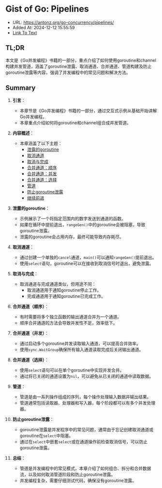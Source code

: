 # Gist of Go: Pipelines
- URL: https://antonz.org/go-concurrency/pipelines/
- Added At: 2024-12-12 15:55:59
- [Link To Text](2024-12-12-gist-of-go-pipelines_raw.md)

## TL;DR
本文是《Go并发编程》书籍的一部分，重点介绍了如何使用goroutine和channel构建并发管道，涵盖了goroutine泄露、取消通道、合并通道、管道构建及防止goroutine泄露等内容，强调了并发编程中的常见问题和解决方法。

## Summary
1. **引言**：
   - 本章节是《Go并发编程》书籍的一部分，通过交互式示例从基础开始讲解Go并发编程。
   - 本章重点介绍如何将goroutine和channel组合成并发管道。

2. **内容概述**：
   - 本章涵盖了以下主题：
     - [泄露的goroutine](#leaked-goroutine)
     - [取消通道](#cancel-channel)
     - [取消与完成](#cancel-vs-done)
     - [合并通道：顺序](#merging-channels-sequentially)
     - [合并通道：并发](#merging-channels-concurrently)
     - [合并通道：选择](#merging-channels-select)
     - [管道](#pipeline)
     - [防止goroutine泄露](#preventing-goroutine-leaks)
     - [继续前进](#keep-it-up)

3. **泄露的goroutine**：
   - 示例展示了一个将指定范围内的数字发送到通道的函数。
   - 如果在循环中提前退出，`rangeGen()`中的goroutine会被阻塞，导致goroutine泄露。
   - 泄露的goroutine会占用内存，最终可能导致内存耗尽。

4. **取消通道**：
   - 通过创建一个单独的`cancel`通道，`main()`可以通知`rangeGen()`提前退出。
   - 使用`select`语句，goroutine可以在接收到取消信号时退出，避免泄露。

5. **取消与完成**：
   - 取消通道与完成通道类似，但用途不同：
     - 取消通道用于通知goroutine停止工作。
     - 完成通道用于通知goroutine已完成工作。

6. **合并通道（顺序）**：
   - 有时需要将多个独立函数的输出通道合并为一个通道。
   - 顺序合并通道的方法会导致并发性不足，效率低下。

7. **合并通道（并发）**：
   - 通过启动多个goroutine并发读取输入通道，可以提高合并效率。
   - 使用`sync.WaitGroup`确保所有输入通道读取完成后关闭输出通道。

8. **合并通道（选择）**：
   - 使用`select`语句可以在单个goroutine中实现并发合并。
   - 通过将已关闭的通道设置为`nil`，可以避免从已关闭的通道中读取数据。

9. **管道**：
   - 管道是由一系列操作组成的序列，每个操作处理输入数据并输出结果。
   - 管道通常包括读取器、处理器和写入器，每个阶段都可以有多个并发处理器。

10. **防止goroutine泄露**：
    - goroutine泄露是并发程序中的常见问题，通常由于忘记创建取消通道或goroutine在`select`中阻塞。
    - 通过在`select`中嵌套`select`或在通道操作前检查取消信号，可以防止goroutine泄露。

11. **总结**：
    - 管道是并发编程中的常见模式，本章介绍了如何组合、拆分和合并数据流，以及如何取消管道阶段和防止goroutine泄露。
    - 并发编程复杂，需要仔细测试代码，确保没有goroutine泄露。
